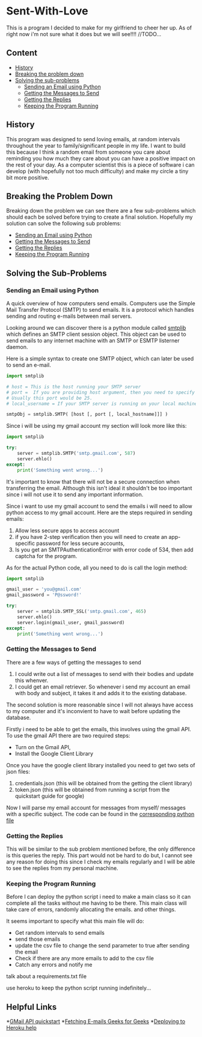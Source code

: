 # Sent-With-Love

This is a program I decided to make for my girlfriend to cheer her up. As of right now i'm not sure what it does but we will see!!!! //TODO...

## Content
* [History](#history)
* [Breaking the problem down](#breaking-the-problem-down)
* [Solving the sub-problems](#solving-the-sub-problems)
  * [Sending an Email using Python](#sending-an-email-using-python)
  * [Getting the Messages to Send](#getting-the-messages-to-send)
  * [Getting the Replies](#getting-the-replies)
  * [Keeping the Program Running](#keeping-the-program-running)

## History 
This program was designed to send loving emails, at random intervals throughout the year to family/significant people in my life. I want to build this because I think a random email from someone you care about reminding you how much they care about you can have a positive impact on the rest of your day. As a computer scientist this is a piece of software i can develop (with hopefully not too much difficulty) and make my circle a tiny bit more positive.

## Breaking the Problem Down
Breaking down the problem we can see there are a few sub-problems which should each be solved before trying to create a final solution. Hopefully my solution can solve the following sub problems:
* [Sending an Email using Python](#sending-an-email-using-python)
* [Getting the Messages to Send](#getting-the-messages-to-send)
* [Getting the Replies](#getting-the-replies)
* [Keeping the Program Running](#keeping-the-program-running)

## Solving the Sub-Problems
### Sending an Email using Python
A quick overview of how computers send emails. Computers use the Simple Mail Transfer Protocol (SMTP) to send emails. 
It is a protocol which handles sending and routing e-mails between mail servers. 

Looking around we can discover there is a python module called [smtplib](https://docs.python.org/3/library/smtplib.html) 
which defines an SMTP client session object. This object can be used to send emails to any internet machine with an SMTP 
or ESMTP listerner daemon.

Here is a simple syntax to create one SMTP object, which can later be used to send an e-mail.

```python
import smtplib

# host = This is the host running your SMTP server
# port =  If you are providing host argument, then you need to specify a port, where SMTP server is listening. 
# Usually this port would be 25.
# local_username = If your SMTP server is running on your local machine, then you can specify just localhost as of this option.

smtpObj = smtplib.SMTP( [host [, port [, local_hostname]]] )
```

Since i will be using my gmail account my section will look more  like  this:
```python
import smtplib

try:
    server = smtplib.SMTP('smtp.gmail.com', 587)
    server.ehlo()
except:
    print('Something went wrong...')
```

It's important to know that there will not be a secure connection when transferring the email. Although this isn't ideal
it shouldn't be too important since i will not use it to send any important information. 

Since i want to use my gmail account to send the emails i will need to allow python access to my gmail account.
Here are the steps required in sending emails:
1. Allow less secure apps to access account
2. if you have 2-step verification then you will need to create an app-specific password for less secure accounts,
3. Is you get an SMTPAuthenticationError with error code of 534, then add captcha for the program.

As for the actual Python code, all you need to do is call the login method: 
```python
import smtplib

gmail_user = 'you@gmail.com'
gmail_password = 'P@ssword!'

try:
    server = smtplib.SMTP_SSL('smtp.gmail.com', 465)
    server.ehlo()
    server.login(gmail_user, gmail_password)
except:
    print('Something went wrong...')

```

### Getting the Messages to Send
There are a few ways of getting the messages to send
1. I could write out a list of messages to send with their bodies and update this whenver.
2. I could get an email retriever. So whenever i send my account an email with body and subject, it takes it and adds 
it to the existing database. 

The second solution is more reasonable since I will not always have access to my computer and it's inconvient to have to 
wait before updating the database. 

Firstly i need to be able to get the emails, this involves using the gmail API. 
To use the gmail API there are two required steps:
- Turn on the Gmail API,
- Install the Google Client Library

Once you have the google client library installed you need to get two sets of json files:
1. credentials.json (this will be obtained from the getting the client library)
2. token.json (this will be obtained from running a script from the quickstart guide for google)

Now I will parse my email account for messages from myself/ messages with a specific subject.
The code can be found in the [corresponding python file](get_emails.py)

### Getting the Replies
This will be similar to the sub problem mentioned before, the only difference is this queries the reply.
This part would not be hard to do but, I cannot see any reason for doing this since I check my emails regularly
and I will be able to see the replies from my personal machine.


### Keeping the Program Running
Before I can deploy the python script i need to make a main class so it can complete all the tasks without me 
having to be there. This main class will take care of errors, randomly allocating the emails. and other things.

It seems important to specify what this main file will do:
* Get random intervals to send emails
* send those emails
* update the csv file to change the send parameter to true after sending the email
* Check if there are any more emails to add to the csv file 
* Catch any errors and notify me


talk about a requirements.txt file 

use heroku to keep the python script running indefinitely... 


## Helpful Links
*[GMail API quickstart](https://developers.google.com/gmail/api/quickstart/python)
*[Fetching E-mails Geeks for Geeks](https://www.geeksforgeeks.org/python-fetch-your-gmail-emails-from-a-particular-user/)
*[Deploying to Heroku help](https://devcenter.heroku.com/articles/getting-started-with-python?singlepage=true#set-up )